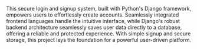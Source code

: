 This secure login and signup system, built with Python's Django framework, empowers users to effortlessly create accounts. Seamlessly integrated frontend languages handle the intuitive interface, while Django's robust backend architecture seamlessly saves user data directly to a database, offering a reliable and protected experience. With simple signup and secure storage, this project lays the foundation for a powerful user-driven platform.
